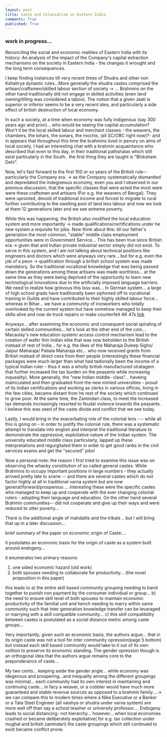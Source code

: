 ```yaml
---
layout: post
title: Caste and Colonialism in Eastern India 
comments: True
published: True
---
```

### work in progress...
Reconciling the social and economic realities of Eastern India with its history: An analysis of the impact of the Company's capital extraction mechanisms on the society in Eastern India - the changes it wrought and the long term consequences.

I keep finding instances till very recent times of Shudra and other non Kshatirya dynastic rules...More generally the shudra castes comprised the artisan/craftsmen/skilled labour section of society -> ... Brahmins on the other hand traditionally did not engage in skilled activities (even land owning/tilling was considered a taboo). The notion that a given Jaati is superior or inferior seems to be a very recent idea, and particularly a side effect of british destruction of local economy.

In such a society, at a time when economy was fully indigenous (say 300 years ago and prior)... who would be seeing the capital accumulation? Won't it be the local skilled labour and merchant classes - the weavers, the chambers, the lohars, the sonars, the mochis, (all SC/OBC right now)?- and in appears that throughout this time the brahmins lived in penury on alms of local society, I had an interesting chat with a brahmin acquaintance who described that even to this day, in their traditional pathshalas which still exist particularly in the South.. the first thing they are taught is "Bhiksham Dehi".

Now, let's fast forward to the first 100 or so years of the British rule-- particularly the Company era. -> as the Company systematically dismantled and depredated the indegneious economy, even you and I observed in our previous discussion, that the specific classes that were acted the most were were these craftsmen and artisans (For e.g. the weavers of Bengal). They were uprooted, devoid of traditional income and forced to migrate to rural further contributing to the swelling pool of land less labour and now we look at them 12 generations later and we see extreme poverty.

While this was happening, the British also modified the local education system and more importantly -> made qualifications/certifications under he new system a requisite for jobs. Now think about this: till our father's generation the most common, "stable" middle class employment opportunities were in  Government Service... This has been true since British era -> given that and Indian private industrial sector simply did not exist. To serve in this system, and I am not talking about technical positions like engineers and doctors which were anyways very rare... but for e.g. even the job of a peon -> qualification through a british school system was made mandatory. So the traditional vocational knowledge that was being passed down the generations among these artisans was made worthless... at the same time as they were being deprived of the opportunity to learn new technological innovations due to the artificially imposed language barriers. We need to realize how grievous this loss was... In German system... a large of high school grads have traditionally been siphoned off to vocational training in Guilds and have contributed to their highly skilled labour force... whereas in Bihar... we have a community of ironworkers who totally overlooked by the current system but have somehow managed to keep their skills alive and now do truck repairs or make counterfeit AK 47s [link](https://www.news18.com/news/india/love-lust-for-ak-47-when-munger-turned-into-hub-of-illegal-arms-for-bread-and-butter-1878741.html)


Anyways... after examining the economic and consequent social spiraling of certain skilled communities... let's look at the other end of the coin... Macaulay's new education system/ access control mechanism lead to the creation of wafer thin Indian elite that was now beholden to the British instead of rest of India... for e.g. the likes of the Maharaja Duleep Sighs/ Jaipur Maharaja/ Patiala Maharaja etc... who now received grants from British instead of direct cess from their people (interestingly these financial packages were much larger than what had tadionally been the income of a typical Indian ruler - thus it was a wholly british manufactured stratagem that further increased the tax burden on the peasants while increasing inqueality). More generally, the "new Indian middle- class"... haveing matriculated and then graduated from the new minted universities - proud of its Indian certifications and working as clerks in various offices, living in the few cities, became distant from he rest of the society which continued to grow poor. At the same time, the Zamindari class, to meet the increased tax demands increasingly resorted to feudal violence towards the peasants. I believe this was seed of the caste divide and conflict that we see today. 

Lastly, I would bring in the exacerbating role of the colonial lens --- while all this is going on - in order to justify the colonial rule, there was a systematic attempt to translate into english and interpret the traditional literature to demonstrate the oppressive, exploitative nature of the Indian system. The university educated middle class particularly, lapped up these interpretations and regurgitated them in order to get good ranks in the civil services exams and get the "secured" jobs! 

Now a personal note: the reason I first tried to examine this issue was on observing the whacky constitution of so called general castes. While Brahmins to occupy important positions in large numbers - they actually arrived pretty late to scene  -- and there are several castes which do not factor highly at all in traditional varna system but are now general/forward/prosperous ... interesting these were the specific castes who managed to keep up and cooperate with the ever changing colonial rulers - adopting their language and education. On the other hand several Brahmin communities-- did not cooperate and give up their ways and were reduced to utter poverty...

There is the additional angle of mahdalits and the tribals .. but I will bring that up in a later discussion...


brief summary of the paper on economic origin of Caste:...

it postulates an economic basis for the origin of caste as a system built around endogeny...

it enumerates two primary reasons:
1. one sided economic hazard (old work)
2. both spouses needing to collaborate for productivity... (the novel proposition in this paper)

this leads to
a) the enitre skill based community  grouping needing to band together to punish non payment by the consumer individual or group...
b) the need to ensure skill level of both spouses to maintain economic productivity of the familial unit and hench needing to marry within same community such that inter generation knowledge transfer can be levaraged or marrying with a skill compatible community...
c) this skill compatibility between castes is postulated as a social distance metric among caste groups...


Very importantly, given such an economic basis, the authors argue... that in its origin caste was not a tool for inter community opression(page 5 bottom) but instead each skill based community would take to it out of its own volition to preserve its economic standing. The gender opression though is an orthogonal idea that the authors argue remains core to the preponderance of caste...

My two cents... keeping aside the gender angle... while economy was idegenous and prospering...and inequality among the different groupings was minimal... each community had its own interest in maintaining and continuing caste... 
in facy a weaver, or a cobbler would have much more guaranteed and stable revenue sources as opposed to a brahmin family....-> we can compare this to modern times where a Nike Executive or a Banker or a Tata Steel Engineer (all vaishya or shudra under varna system) are more well off than say a school teaxher or university professor.... Endogeny leads to social distancing- not hierarchy... however... when local economies crashed or became deliberately exploitative( for e.g. tax collection under mughal and british zamindari) the caste groupings which still continued to exist became conflict prone.